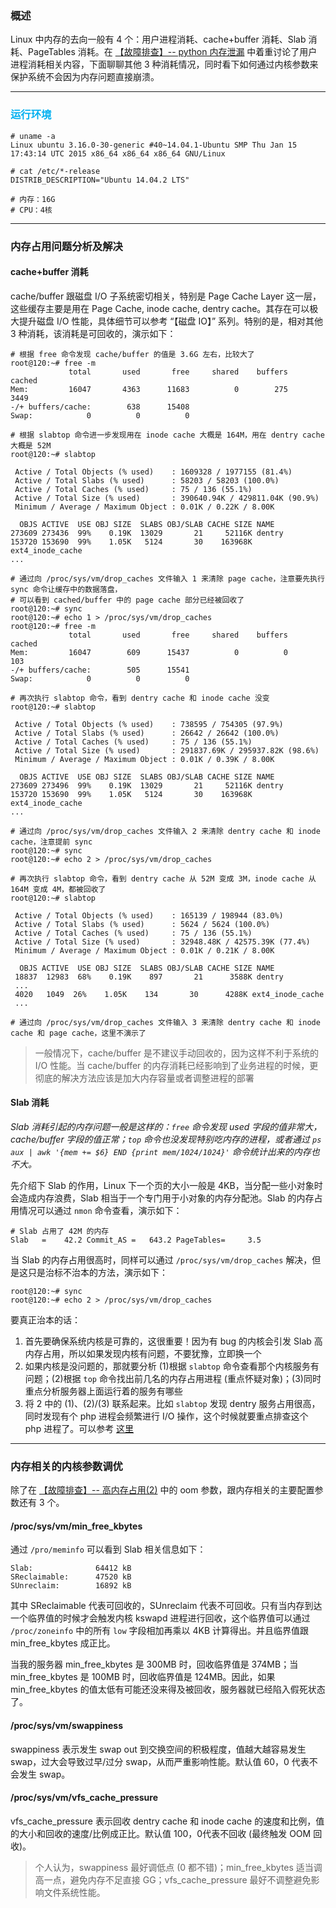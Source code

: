 ### 概述

Linux 中内存的去向一般有 4 个：用户进程消耗、cache+buffer 消耗、Slab 消耗、PageTables 消耗。在 [【故障排查】-- python 内存泄漏](https://github.com/hsxhr-10/blog/blob/master/Linux/【故障排查】--%20python%20内存泄漏.md) 中着重讨论了用户进程消耗相关内容，下面聊聊其他 3 种消耗情况，同时看下如何通过内核参数来保护系统不会因为内存问题直接崩溃。

---

### <font color=#00b0f0>运行环境</font>

```
# uname -a
Linux ubuntu 3.16.0-30-generic #40~14.04.1-Ubuntu SMP Thu Jan 15 17:43:14 UTC 2015 x86_64 x86_64 x86_64 GNU/Linux

# cat /etc/*-release
DISTRIB_DESCRIPTION="Ubuntu 14.04.2 LTS"

# 内存：16G
# CPU：4核
```

---

### 内存占用问题分析及解决

#### cache+buffer 消耗

cache/buffer 跟磁盘 I/O 子系统密切相关，特别是 Page Cache Layer 这一层，这些缓存主要是用在 Page Cache, inode cache, dentry cache。其存在可以极大提升磁盘 I/O 性能，具体细节可以参考 “【磁盘 IO】” 系列。特别的是，相对其他 3 种消耗，该消耗是可回收的，演示如下：

```
# 根据 free 命令发现 cache/buffer 的值是 3.6G 左右，比较大了
root@120:~# free -m
             total       used       free     shared    buffers     cached
Mem:         16047       4363      11683          0        275       3449
-/+ buffers/cache:        638      15408
Swap:            0          0          0

# 根据 slabtop 命令进一步发现用在 inode cache 大概是 164M，用在 dentry cache 大概是 52M
root@120:~# slabtop

 Active / Total Objects (% used)    : 1609328 / 1977155 (81.4%)
 Active / Total Slabs (% used)      : 58203 / 58203 (100.0%)
 Active / Total Caches (% used)     : 75 / 136 (55.1%)
 Active / Total Size (% used)       : 390640.94K / 429811.04K (90.9%)
 Minimum / Average / Maximum Object : 0.01K / 0.22K / 8.00K

  OBJS ACTIVE  USE OBJ SIZE  SLABS OBJ/SLAB CACHE SIZE NAME                   
273609 273436  99%    0.19K  13029       21     52116K dentry
153720 153690  99%    1.05K   5124       30    163968K ext4_inode_cache
...

# 通过向 /proc/sys/vm/drop_caches 文件输入 1 来清除 page cache，注意要先执行 sync 命令让缓存中的数据落盘，
# 可以看到 cached/buffer 中的 page cache 部分已经被回收了
root@120:~# sync
root@120:~# echo 1 > /proc/sys/vm/drop_caches
root@120:~# free -m
             total       used       free     shared    buffers     cached
Mem:         16047        609      15437          0          0        103
-/+ buffers/cache:        505      15541
Swap:            0          0          0

# 再次执行 slabtop 命令，看到 dentry cache 和 inode cache 没变
root@120:~# slabtop

 Active / Total Objects (% used)    : 738595 / 754305 (97.9%)
 Active / Total Slabs (% used)      : 26642 / 26642 (100.0%)
 Active / Total Caches (% used)     : 75 / 136 (55.1%)
 Active / Total Size (% used)       : 291837.69K / 295937.82K (98.6%)
 Minimum / Average / Maximum Object : 0.01K / 0.39K / 8.00K

  OBJS ACTIVE  USE OBJ SIZE  SLABS OBJ/SLAB CACHE SIZE NAME                   
273609 273496  99%    0.19K  13029       21     52116K dentry
153720 153690  99%    1.05K   5124       30    163968K ext4_inode_cache
...

# 通过向 /proc/sys/vm/drop_caches 文件输入 2 来清除 dentry cache 和 inode cache，注意提前 sync
root@120:~# sync
root@120:~# echo 2 > /proc/sys/vm/drop_caches

# 再次执行 slabtop 命令，看到 dentry cache 从 52M 变成 3M，inode cache 从 164M 变成 4M，都被回收了
root@120:~# slabtop

 Active / Total Objects (% used)    : 165139 / 198944 (83.0%)
 Active / Total Slabs (% used)      : 5624 / 5624 (100.0%)
 Active / Total Caches (% used)     : 75 / 136 (55.1%)
 Active / Total Size (% used)       : 32948.48K / 42575.39K (77.4%)
 Minimum / Average / Maximum Object : 0.01K / 0.21K / 8.00K

  OBJS ACTIVE  USE OBJ SIZE  SLABS OBJ/SLAB CACHE SIZE NAME                   
 18837  12983  68%    0.19K    897       21      3588K dentry
 ...
 4020   1049  26%    1.05K    134       30      4288K ext4_inode_cache
 ...

# 通过向 /proc/sys/vm/drop_caches 文件输入 3 来清除 dentry cache 和 inode cache 和 page cache，这里不演示了
```

> 一般情况下，cache/buffer 是不建议手动回收的，因为这样不利于系统的 I/O 性能。当 cache/buffer 的内存消耗已经影响到了业务进程的时候，更彻底的解决方法应该是加大内存容量或者调整进程的部署

#### Slab 消耗

*Slab 消耗引起的内存问题一般是这样的：`free` 命令发现 used 字段的值非常大，cache/buffer 字段的值正常；`top` 命令也没发现特别吃内存的进程，或者通过 `ps aux | awk '{mem += $6} END {print mem/1024/1024}'` 命令统计出来的内存也不大。*

先介绍下 Slab 的作用，Linux 下一个页的大小一般是 4KB，当分配一些小对象时会造成内存浪费，Slab 相当于一个专门用于小对象的内存分配池。Slab 的内存占用情况可以通过 `nmon` 命令查看，演示如下：

```
# Slab 占用了 42M 的内存
Slab   =    42.2 Commit_AS =   643.2 PageTables=     3.5
```

当 Slab 的内存占用很高时，同样可以通过 `/proc/sys/vm/drop_caches` 解决，但是这只是治标不治本的方法，演示如下：

```
root@120:~# sync
root@120:~# echo 2 > /proc/sys/vm/drop_caches
```

要真正治本的话：
1. 首先要确保系统内核是可靠的，这很重要！因为有 bug 的内核会引发 Slab 高内存占用，所以如果发现内核有问题，不要犹豫，立即换一个
2. 如果内核是没问题的，那就要分析 (1)根据 `slabtop` 命令查看那个内核服务有问题；(2)根据 `top` 命令找出前几名的内存占用进程 (重点怀疑对象)；(3)同时重点分析服务器上面运行着的服务有哪些
3. 将 2 中的 (1)、(2)/(3) 联系起来。比如 `slabtop` 发现 dentry 服务占用很高，同时发现有个 php 进程会频繁进行 I/O 操作，这个时候就要重点排查这个 php 进程了。可以参考 [这里](https://serverfault.com/questions/561350/unusually-high-dentry-cache-usage)

---

### 内存相关的内核参数调优

除了在 [【故障排查】-- 高内存占用(2)](https://github.com/hsxhr-10/blog/blob/master/Linux/【故障排查】--%20高内存占用(2).md) 中的 oom 参数，跟内存相关的主要配置参数还有 3 个。

#### /proc/sys/vm/min_free_kbytes

通过 `/pro/meminfo` 可以看到 Slab 相关信息如下：

```
Slab:              64412 kB
SReclaimable:      47520 kB
SUnreclaim:        16892 kB
```

其中 SReclaimable 代表可回收的，SUnreclaim 代表不可回收。只有当内存到达一个临界值的时候才会触发内核 kswapd 进程进行回收，这个临界值可以通过 `/proc/zoneinfo` 中的所有 `low` 字段相加再乘以 4KB 计算得出。并且临界值跟 min_free_kbytes 成正比。

当我的服务器 min_free_kbytes 是 300MB 时，回收临界值是 374MB；当 min_free_kbytes 是 100MB 时，回收临界值是 124MB。因此，如果 min_free_kbytes 的值太低有可能还没来得及被回收，服务器就已经陷入假死状态了。

#### /proc/sys/vm/swappiness

swappiness 表示发生 swap out 到交换空间的积极程度，值越大越容易发生 swap，过大会导致过早/过分 swap，从而严重影响性能。默认值 60，0 代表不会发生 swap。

#### /proc/sys/vm/vfs_cache_pressure

vfs_cache_pressure 表示回收 dentry cache 和 inode cache 的速度和比例，值的大小和回收的速度/比例成正比。默认值 100，0代表不回收 (最终触发 OOM 回收)。

> 个人认为，swappiness 最好调低点 (0 都不错)；min_free_kbytes 适当调高一点，避免内存不足直接 GG；vfs_cache_pressure 最好不调整避免影响文件系统性能。
